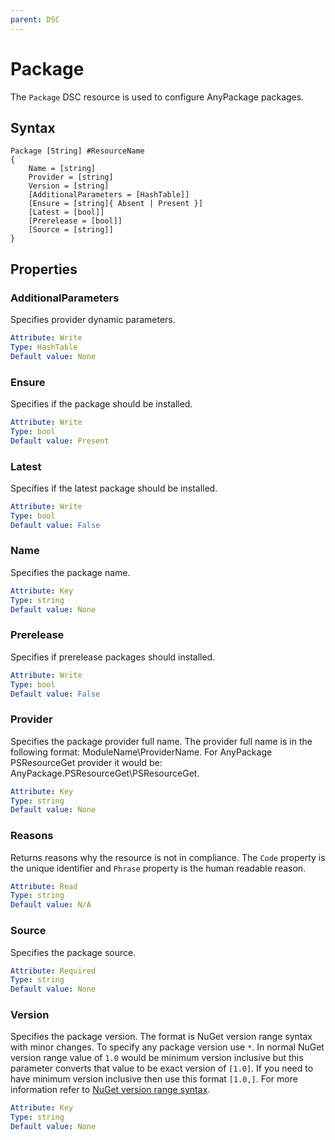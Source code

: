 ```yaml
---
parent: DSC
---
```


# Package

The `Package` DSC resource is used to configure AnyPackage packages.

## Syntax

```text
Package [String] #ResourceName
{
    Name = [string]
    Provider = [string]
    Version = [string]
    [AdditionalParameters = [HashTable]]
    [Ensure = [string]{ Absent | Present }]
    [Latest = [bool]]
    [Prerelease = [bool]]
    [Source = [string]]
}
```

## Properties

### AdditionalParameters

Specifies provider dynamic parameters.

```yaml
Attribute: Write
Type: HashTable
Default value: None
```

### Ensure

Specifies if the package should be installed.

```yaml
Attribute: Write
Type: bool
Default value: Present
```

### Latest

Specifies if the latest package should be installed.

```yaml
Attribute: Write
Type: bool
Default value: False
```

### Name

Specifies the package name.

```yaml
Attribute: Key
Type: string
Default value: None
```

### Prerelease

Specifies if prerelease packages should installed.

```yaml
Attribute: Write
Type: bool
Default value: False
```

### Provider

Specifies the package provider full name.
The provider full name is in the following format: ModuleName\ProviderName.
For AnyPackage PSResourceGet provider it would be: AnyPackage.PSResourceGet\PSResourceGet.

```yaml
Attribute: Key
Type: string
Default value: None
```

### Reasons

Returns reasons why the resource is not in compliance.
The `Code` property is the unique identifier and `Phrase` property is the human readable reason.

```yaml
Attribute: Read
Type: string
Default value: N/A
```

### Source

Specifies the package source.

```yaml
Attribute: Required
Type: string
Default value: None
```

### Version

Specifies the package version.
The format is NuGet version range syntax with minor changes.
To specify any package version use `*`.
In normal NuGet version range value of `1.0` would be minimum version inclusive but this parameter converts that value to be exact version of `[1.0]`.
If you need to have minimum version inclusive then use this format `[1.0,]`.
For more information refer to [NuGet version range syntax](https://learn.microsoft.com/en-us/nuget/concepts/package-versioning#version-ranges).

```yaml
Attribute: Key
Type: string
Default value: None
```
